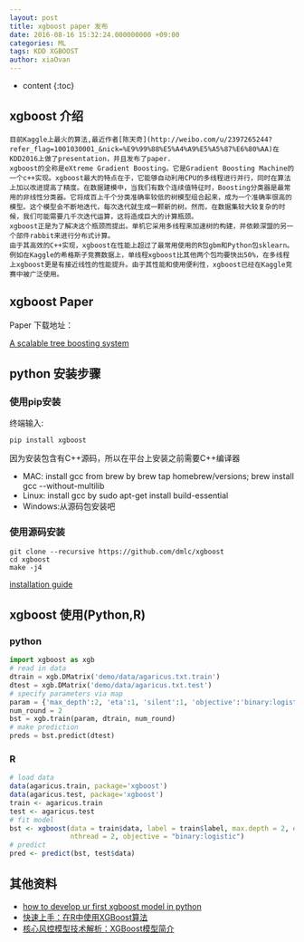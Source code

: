 ```yaml
---
layout: post
title: xgboost paper 发布
date: 2016-08-16 15:32:24.000000000 +09:00
categories: ML
tags: KDD XGBOOST
author: xiaOvan
---
```


* content
{:toc}

## xgboost 介绍
    目前Kaggle上最火的算法,最近作者[陈天奇](http://weibo.com/u/2397265244?refer_flag=1001030001_&nick=%E9%99%88%E5%A4%A9%E5%A5%87%E6%80%AA)在KDD2016上做了presentation，并且发布了paper.
    xgboost的全称是eXtreme Gradient Boosting。它是Gradient Boosting Machine的一个c++实现。xgboost最大的特点在于，它能够自动利用CPU的多线程进行并行，同时在算法上加以改进提高了精度。在数据建模中，当我们有数个连续值特征时，Boosting分类器是最常用的非线性分类器。它将成百上千个分类准确率较低的树模型组合起来，成为一个准确率很高的模型。这个模型会不断地迭代，每次迭代就生成一颗新的树。然而，在数据集较大较复杂的时候，我们可能需要几千次迭代运算，这将造成巨大的计算瓶颈。
    xgboost正是为了解决这个瓶颈而提出。单机它采用多线程来加速树的构建，并依赖深盟的另一个部件rabbit来进行分布式计算。
    由于其高效的C++实现，xgboost在性能上超过了最常用使用的R包gbm和Python包sklearn。例如在Kaggle的希格斯子竞赛数据上，单线程xgboost比其他两个包均要快出50%，在多线程上xgboost更是有接近线性的性能提升。由于其性能和使用便利性，xgboost已经在Kaggle竞赛中被广泛使用。
    
## xgboost Paper

Paper 下载地址：

[A scalable tree boosting system](http://www.kdd.org/kdd2016/papers/files/rfp0697-chenAemb.pdf)

## python 安装步骤

### 使用pip安装

终端输入:

```shell
pip install xgboost

```

因为安装包含有C++源码，所以在平台上安装之前需要C++编译器

* MAC:  install gcc from brew by brew tap homebrew/versions; brew install gcc --without-multilib
* Linux: install gcc by sudo apt-get install build-essential
* Windows:从源码包安装吧

### 使用源码安装

```shell
git clone --recursive https://github.com/dmlc/xgboost
cd xgboost
make -j4
```

[installation guide](https://xgboost.readthedocs.io/en/latest/build.html)

## xgboost 使用(Python,R)

### python

```python
import xgboost as xgb
# read in data
dtrain = xgb.DMatrix('demo/data/agaricus.txt.train')
dtest = xgb.DMatrix('demo/data/agaricus.txt.test')
# specify parameters via map
param = {'max_depth':2, 'eta':1, 'silent':1, 'objective':'binary:logistic' }
num_round = 2
bst = xgb.train(param, dtrain, num_round)
# make prediction
preds = bst.predict(dtest)
```

### R

```R
# load data
data(agaricus.train, package='xgboost')
data(agaricus.test, package='xgboost')
train <- agaricus.train
test <- agaricus.test
# fit model
bst <- xgboost(data = train$data, label = train$label, max.depth = 2, eta = 1, nround = 2,
               nthread = 2, objective = "binary:logistic")
# predict
pred <- predict(bst, test$data)
```


## 其他资料

* [how to develop ur first xgboost model in python](http://machinelearningmastery.com/develop-first-xgboost-model-python-scikit-learn/)
* [快速上手：在R中使用XGBoost算法](http://www.tuicool.com/articles/MFn6by#0-tsina-1-21840-397232819ff9a47a7b7e80a40613cfe1)
* [核心风控模型技术解析：XGBoost模型简介](http://weibo.com/ttarticle/p/show?id=2309403996478942140088)

